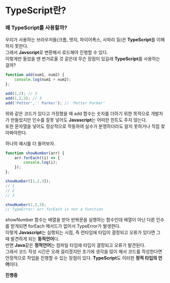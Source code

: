 TypeScript란?
=============

### 왜 TypeScript를 사용할까?
우리가 사용하는 브라우저들(크롬, 엣지, 파이어폭스, 사파리 등)은 **TypeScript**를 이해하지 못한다.   
그래서 **Javscript**로 변환해서 로드해야 진행할 수 있다.   
이렇게만 들었을 땐 번거로울 것 같은데 무슨 장점이 있길래 **TypeScript**를 사용하는 걸까?
```javascript
function add(num1, num2) {
    console.log(num1 + num2);
};

add(1,2); // 3
add(1,2,3); // 3
add('Petter', ' Parker'); // 'Petter Parker'
```
위와 같은 코드가 있다고 가정했을 때 add 함수는 숫자를 더하기 위한 목적으로 개발자가 만들었지만 인수를 잘못 넣어도 **Javascript**는 어떠한 힌트도 주지 않는다.   
또한 문자열을 넣어도 정상적으로 작동하여 실수가 분명하더라도 알지 못하거나 직접 찾아봐야한다.   
   
하나의 예시를 더 들어보자.
```javascript
function showNumber(arr) {
    arr.forEach((i) => {
        console.log(i);
    });
};

showNumber([1,2,3]); 
// 1
// 2
// 3

showNumber(1,2,3);
// TypeError: arr.forEach is not a function
```
showNumber 함수는 배열을 받아 반복문을 실행하는 함수인데 배열이 아닌 다른 인수를 받게되면 forEach 메서드가 없어서 TypeError가 발생한다.   
이렇게 **Javascript**는 실행되는 시점, 즉 런타임에 타입이 결정되고 오류가 있다면 그 때 발견하게 되는 **동적언어**다.   
반면 **Java**같은 **정적언어**는 컴파일 타임에 타입이 결정되고 오류가 발견된다.   
그래서 코드 작성 시간은 오래 걸리겠지만 초기에 생각을 많이 해서 코드를 작성한다면 안정적으로 작업을 진행할 수 있는 장점이 있다.
**TypeScript**도 이러한 **정적 타입의 언어**이다.

**진행중**